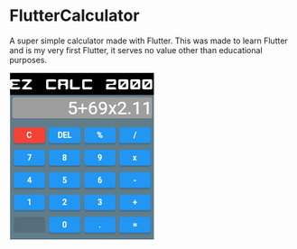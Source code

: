 # FlutterCalculator
A super simple calculator made with Flutter. This was made to learn Flutter and is my very first Flutter, it serves no value other than educational purposes.

![alt text](https://github.com/dhav211/FlutterCalculator/blob/main/ezcalc.png)
